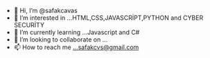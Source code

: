 - 👋 Hi, I’m @safakcavas
- 👀 I’m interested in ...HTML,CSS,JAVASCRİPT,PYTHON and CYBER SECURİTY
- 🌱 I’m currently learning ...Javascript and C#
- 💞️ I’m looking to collaborate on ...
- 📫 How to reach me ...safakcvs@gmail.com

<!---
safakcavas/safakcavas is a ✨ special ✨ repository because its `README.md` (this file) appears on your GitHub profile.
You can click the Preview link to take a look at your changes.
--->
